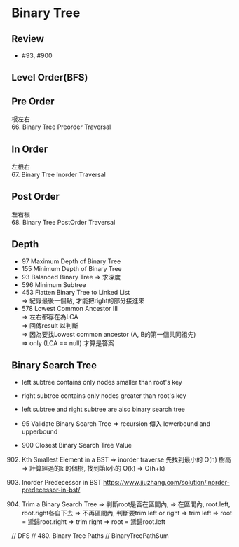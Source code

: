 # Binary Tree
## Review
* #93, #900

## Level Order(BFS)
## Pre Order 
根左右</br>
66. Binary Tree Preorder Traversal

## In Order
左根右</br>
67. Binary Tree Inorder Traversal

## Post Order
左右根</br>
68. Binary Tree PostOrder Traversal

## Depth
* 97 Maximum Depth of Binary Tree 
* 155 Minimum Depth of Binary Tree 
* 93 Balanced Binary Tree 
 => 求深度
* 596 Minimum Subtree
* 453 Flatten Binary Tree to Linked List </br>
 => 紀錄最後一個點, 才能把right的部分接進來
* 578 Lowest Common Ancestor III </br>
 => 左右都存在為LCA </br>
 => 回傳result 以判斷 </br>
 => 因為要找Lowest common ancestor (A, B的第一個共同祖先) </br>
 => only (LCA == null) 才算是答案
 
## Binary Search Tree
* left subtree contains only nodes smaller than root's key 
* right subtree contains only nodes greater than root's key 
* left subtree and right subtree are also binary search tree

* 95 Validate Binary Search Tree
 => recursion 傳入 lowerbound and upperbound
 
* 900 Closest Binary Search Tree Value

 902. Kth Smallest Element in a BST
 => inorder traverse 先找到最小的 O(h) 樹高
 => 計算經過的k 的個樹, 找到第k小的 O(k)
 => O(h+k)

 

915. Inorder Predecessor in BST
https://www.jiuzhang.com/solution/inorder-predecessor-in-bst/

701. Trim a Binary Search Tree
=> 判斷root是否在區間內,
=> 在區間內, root.left, root.right各自下去
=> 不再區間內, 判斷要trim left or right
=> trim left => root = 遞歸root.right
=> trim right => root = 遞歸root.left

// DFS
// 480. Binary Tree Paths
// BinaryTreePathSum


